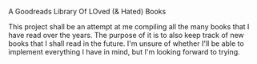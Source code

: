 A Goodreads Library Of LOved (& Hated) Books 

This project shall be an attempt at me compiling all the many books that I have read over the years. The purpose of it is to also keep track of new books that I shall read in the future. I'm unsure of whether I'll be able to implement everything I have in mind, but I'm looking forward to trying.